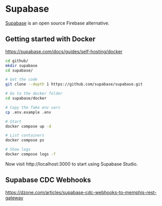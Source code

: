 # Supabase

[Supabase](https://supabase.com/) is an open source Firebase alternative.

## Getting started with Docker

https://supabase.com/docs/guides/self-hosting/docker

```bash
cd github/
mkdir supabase
cd supabase/

# Get the code
git clone --depth 1 https://github.com/supabase/supabase.git

# Go to the docker folder
cd supabase/docker

# Copy the fake env vars
cp .env.example .env

# Start
docker compose up -d

# List containers
docker compose ps

# Show logs
docker compose logs -f
```

Now visit http://localhost:3000 to start using Supabase Studio.


## Supabase CDC Webhooks

https://dzone.com/articles/supabase-cdc-webhooks-to-memphis-rest-gateway
